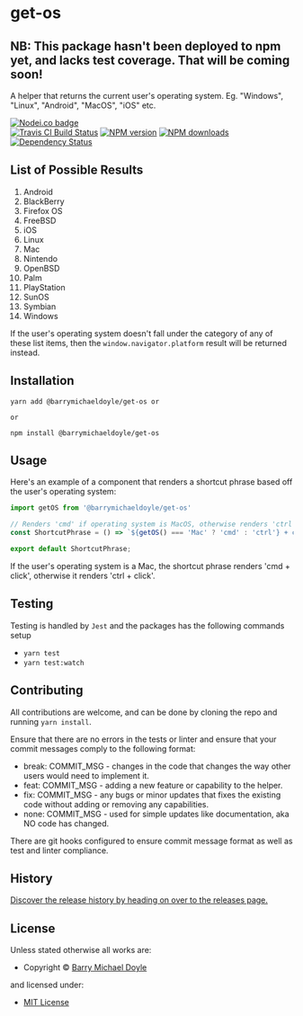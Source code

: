 <!-- TITLE/ -->

<h1>get-os</h1>

<!-- /TITLE -->


<!-- DESCRIPTION/ -->
<h2>NB: This package hasn't been deployed to npm yet, and lacks test coverage. That will be coming soon!</h2>

A helper that returns the current user's operating system. Eg. "Windows", "Linux", "Android", "MacOS", "iOS" etc.

<!-- /DESCRIPTION -->


<!-- BADGES/ -->

<span class="badge-nodeico"><a href="https://www.npmjs.com/package/@BarryMichaelDoyle/get-os" title="Nodei.co badge"><img src="https://nodei.co/npm/@BarryMichaelDoyle/get-os.png" alt="Nodei.co badge" /></a></span>
<br class="badge-separator" />
<span class="badge-travisci"><a href="http://travis-ci.org/BarryMichaelDoyle/get-os" title="Check this project's build status on TravisCI"><img src="https://img.shields.io/travis/BarryMichaelDoyle/get-os/master.svg" alt="Travis CI Build Status" /></a></span>
<span class="badge-npmversion"><a href="https://npmjs.org/package/@BarryMichaelDoyle/get-os" title="View this project on NPM"><img src="https://img.shields.io/npm/v/@BarryMichaelDoyle/get-os.svg" alt="NPM version" /></a></span>
<span class="badge-npmdownloads"><a href="https://npmjs.org/package/@BarryMichaelDoyle/get-os" title="View this project on NPM"><img src="https://img.shields.io/npm/dm/@BarryMichaelDoyle/get-os.svg" alt="NPM downloads" /></a></span>
<span class="badge-daviddm"><a href="https://david-dm.org/BarryMichaelDoyle/get-os" title="View the status of this project's dependencies on DavidDM"><img src="https://img.shields.io/david/BarryMichaelDoyle/get-os.svg" alt="Dependency Status" /></a></span>

<!-- /BADGES -->

## List of Possible Results

<ol>
  <li>Android</li>
  <li>BlackBerry</li>
  <li>Firefox OS</li>
  <li>FreeBSD</li>
  <li>iOS</li>
  <li>Linux</li>
  <li>Mac</li>
  <li>Nintendo</li>
  <li>OpenBSD</li>
  <li>Palm</li>
  <li>PlayStation</li>
  <li>SunOS</li>
  <li>Symbian</li>
  <li>Windows</li>
</ol>

If the user's operating system doesn't fall under the category of any of these list items, then the `window.navigator.platform` result will be returned instead.

## Installation
```
yarn add @barrymichaeldoyle/get-os or

or

npm install @barrymichaeldoyle/get-os
```

## Usage

Here's an example of a component that renders a shortcut phrase based off the user's operating system:

```javascript
import getOS from '@barrymichaeldoyle/get-os'

// Renders 'cmd' if operating system is MacOS, otherwise renders 'ctrl'
const ShortcutPhrase = () => `${getOS() === 'Mac' ? 'cmd' : 'ctrl'} + click`;

export default ShortcutPhrase;

```

If the user's operating system is a Mac, the shortcut phrase renders 'cmd + click', otherwise it renders 'ctrl + click'.

## Testing

Testing is handled by `Jest` and the packages has the following commands setup

* `yarn test`
* `yarn test:watch`

## Contributing

All contributions are welcome, and can be done by cloning the repo and running `yarn install`.

Ensure that there are no errors in the tests or linter and ensure that your commit messages comply to the following format:

* break: COMMIT_MSG - changes in the code that changes the way other users would need to implement it.
* feat: COMMIT_MSG - adding a new feature or capability to the helper.
* fix: COMMIT_MSG - any bugs or minor updates that fixes the existing code without adding or removing any capabilities.
* none: COMMIT_MSG - used for simple updates like documentation, aka NO code has changed.

There are git hooks configured to ensure commit message format as well as test and linter compliance.


<!-- HISTORY/ -->

<h2>History</h2>

<a href="https://github.com/BarryMichaelDoyle/get-os/releases">Discover the release history by heading on over to the releases page.</a>

<!-- /HISTORY -->


<!-- LICENSE/ -->

<h2>License</h2>

Unless stated otherwise all works are:

<ul><li>Copyright &copy; <a href="https://www.barrymichaeldoyle.com">Barry Michael Doyle</a></li></ul>

and licensed under:

<ul><li><a href="http://spdx.org/licenses/MIT.html">MIT License</a></li></ul>

<!-- /LICENSE -->
